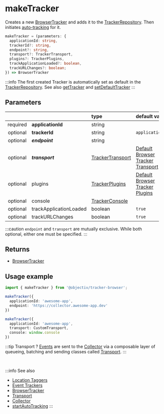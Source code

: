 # makeTracker

Creates a new [BrowserTracker](/tracking/api-reference/general/BrowserTracker.md) and adds it to the [TrackerRepository](/tracking/api-reference/general/TrackerRepository.md). Then initiates [auto-tracking](/tracking/api-reference/low-level/startAutoTracking.md) for it.

```typescript
makeTracker = (parameters: {
  applicationId: string,
  trackerId?: string,
  endpoint?: string,
  transport?: TrackerTransport,
  plugins?: TrackerPlugins,
  trackApplicationLoaded?: boolean,
  trackURLChanges?: boolean;
}) => BrowserTracker
```

:::info
The first created Tracker is automatically set as default in the [TrackerRepository](/tracking/api-reference/general/TrackerRepository.md). See also [getTracker](/tracking/api-reference/general/getTracker.md) and [setDefaultTracker](/tracking/api-reference/general/setDefaultTracker.md)
:::


## Parameters
|          |                        | type                                                                             | default value
| :-:      | :--                    | :--                                                                              | :--           
| required | **applicationId**      | string                                                                           |
| optional | **trackerId**          | string                                                                           | `applicationId`
| optional | **_endpoint_**         | string                                                                           |
| optional | **_transport_**        | [TrackerTransport](/tracking/core-concepts/trackers.md#transport)    | [Default Browser Tracker Transport](/tracking/api-reference/general/BrowserTracker.md#default-transport)
| optional | plugins                | [TrackerPlugins](/tracking/core-concepts/trackers.md#plugins)        | [Default Browser Tracker Plugins](/tracking/api-reference/general/BrowserTracker.md#default-plugins)
| optional | console                | [TrackerConsole](/tracking/core-concepts/trackers.md#trackerconsole) |
| optional | trackApplicationLoaded | boolean                                                                          | `true`
| optional | trackURLChanges        | boolean                                                                          | `true`

:::caution
`endpoint` and `transport` are mutually exclusive. While both optional, either one must be specified.
:::

## Returns
 - [BrowserTracker](/tracking/api-reference/general/BrowserTracker.md)

## Usage example

```typescript jsx
import { makeTracker } from '@objectiv/tracker-browser';
```

```typescript jsx
makeTracker({
  applicationId: 'awesome-app',
  endpoint: 'https://collector.awesome-app.dev' 
})
```

```typescript jsx
makeTracker({
  applicationId: 'awesome-app',
  transport: CustomTransport,
  console: window.console
})
```

:::tip Transport ?
[Events](/taxonomy/events/overview.md) are sent to the [Collector](/tracking/core-concepts/collector.md) via a composable layer of queueing, batching and sending classes called [Transport](/tracking/core-concepts/trackers.md#transport). 
:::

<br />

:::info See also
- [Location Taggers](/tracking/api-reference/location-taggers/overview.md) 
- [Event Trackers](/tracking/api-reference/event-trackers/overview.md)
- [BrowserTracker](/tracking/api-reference/general/BrowserTracker.md)
- [Transport](/tracking/core-concepts/trackers.md#transport)
- [Collector](/tracking/core-concepts/collector.md)
- [startAutoTracking](/tracking/api-reference/low-level/startAutoTracking.md)
:::
